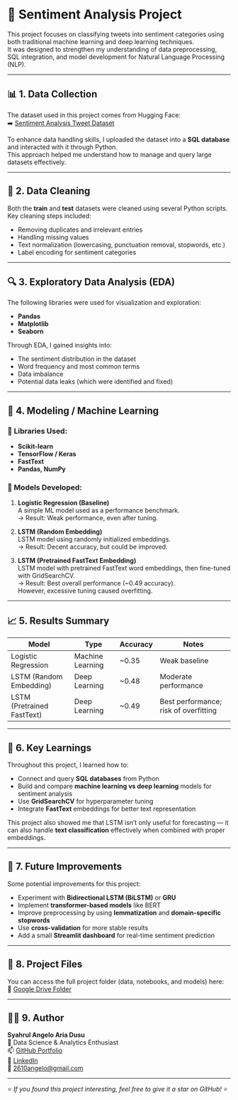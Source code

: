# 🧠 Sentiment Analysis Project

This project focuses on classifying tweets into sentiment categories using both traditional machine learning and deep learning techniques.  
It was designed to strengthen my understanding of data preprocessing, SQL integration, and model development for Natural Language Processing (NLP).

---

## 📊 1. Data Collection

The dataset used in this project comes from Hugging Face:  
➡️ [Sentiment Analysis Tweet Dataset](https://huggingface.co/datasets/LYTinn/sentiment-analysis-tweet)

To enhance data handling skills, I uploaded the dataset into a **SQL database** and interacted with it through Python.  
This approach helped me understand how to manage and query large datasets effectively.

---

## 🧹 2. Data Cleaning

Both the **train** and **test** datasets were cleaned using several Python scripts.  
Key cleaning steps included:

- Removing duplicates and irrelevant entries
- Handling missing values
- Text normalization (lowercasing, punctuation removal, stopwords, etc.)
- Label encoding for sentiment categories

---

## 🔍 3. Exploratory Data Analysis (EDA)

The following libraries were used for visualization and exploration:

- **Pandas**
- **Matplotlib**
- **Seaborn**

Through EDA, I gained insights into:

- The sentiment distribution in the dataset
- Word frequency and most common terms
- Data imbalance
- Potential data leaks (which were identified and fixed)

---

## 🤖 4. Modeling / Machine Learning

### 🔧 Libraries Used:

- **Scikit-learn**
- **TensorFlow / Keras**
- **FastText**
- **Pandas, NumPy**

### 🧩 Models Developed:

1. **Logistic Regression (Baseline)**  
   A simple ML model used as a performance benchmark.  
   → Result: Weak performance, even after tuning.

2. **LSTM (Random Embedding)**  
   LSTM model using randomly initialized embeddings.  
   → Result: Decent accuracy, but could be improved.

3. **LSTM (Pretrained FastText Embedding)**  
   LSTM model with pretrained FastText word embeddings, then fine-tuned with GridSearchCV.  
   → Result: Best overall performance (~0.49 accuracy).  
   However, excessive tuning caused overfitting.

---

## 📈 5. Results Summary

| Model                      | Type             | Accuracy | Notes                                 |
| -------------------------- | ---------------- | -------- | ------------------------------------- |
| Logistic Regression        | Machine Learning | ~0.35    | Weak baseline                         |
| LSTM (Random Embedding)    | Deep Learning    | ~0.48    | Moderate performance                  |
| LSTM (Pretrained FastText) | Deep Learning    | ~0.49    | Best performance; risk of overfitting |

---

## 🧠 6. Key Learnings

Throughout this project, I learned how to:

- Connect and query **SQL databases** from Python
- Build and compare **machine learning vs deep learning** models for sentiment analysis
- Use **GridSearchCV** for hyperparameter tuning
- Integrate **FastText** embeddings for better text representation

This project also showed me that LSTM isn’t only useful for forecasting — it can also handle **text classification** effectively when combined with proper embeddings.

---

## 🚀 7. Future Improvements

Some potential improvements for this project:

- Experiment with **Bidirectional LSTM (BiLSTM)** or **GRU**
- Implement **transformer-based models** like BERT
- Improve preprocessing by using **lemmatization** and **domain-specific stopwords**
- Use **cross-validation** for more stable results
- Add a small **Streamlit dashboard** for real-time sentiment prediction

---

## 📁 8. Project Files

You can access the full project folder (data, notebooks, and models) here:  
🔗 [Google Drive Folder](https://drive.google.com/drive/folders/1SmLIWPqP3YJjJ6HCfrEtY2vQIGtiySlJ?usp=sharing)

---

## 🧑‍💻 9. Author

**Syahrul Angelo Aria Dusu**  
📍 Data Science & Analytics Enthusiast  
📫 [GitHub Portfolio](https://angelodusu.github.io/Portofolio/)  
💼 [LinkedIn](https://www.linkedin.com/in/syahrul-angelo-aria-dusu-2610ilo/)  
📧 2610angelo@gmail.com

---

⭐ _If you found this project interesting, feel free to give it a star on GitHub!_ ⭐
